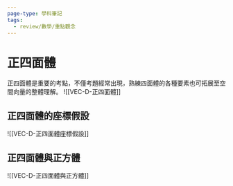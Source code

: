 ```yaml
---
page-type: 學科筆記
tags:
  - review/數學/重點觀念
---
```

# 正四面體
正四面體是重要的考點，不僅考題經常出現，熟練四面體的各種要素也可拓展至空間向量的整體理解。
![[VEC-D-正四面體]]

## 正四面體的座標假設
![[VEC-D-正四面體座標假設]]

## 正四面體與正方體
![[VEC-D-正四面體與正方體]]